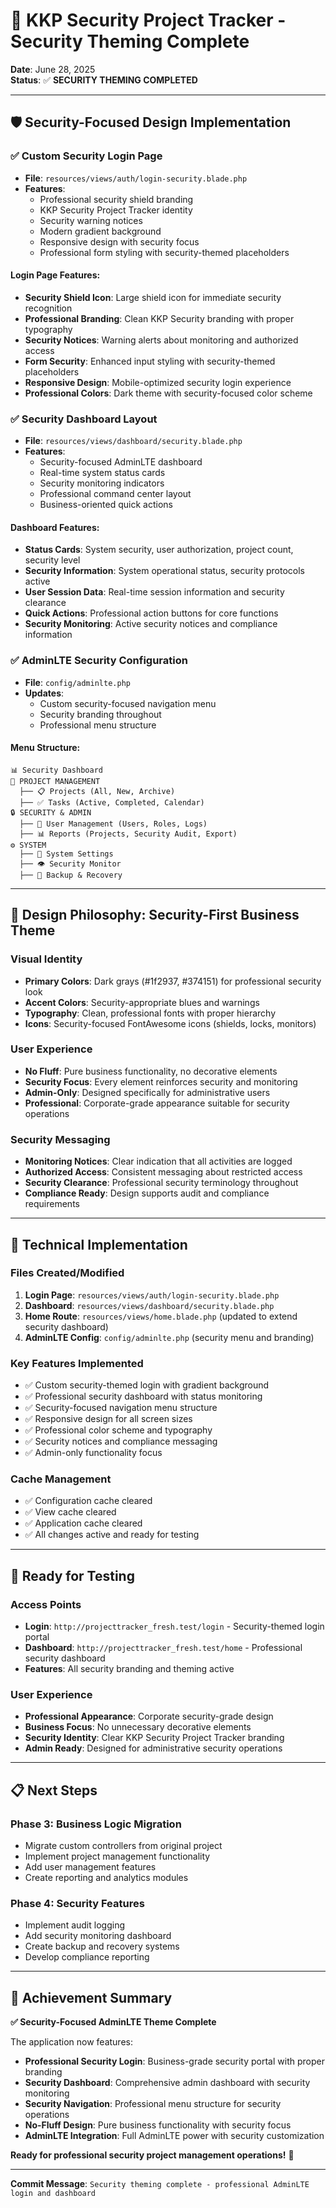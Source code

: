# 🎨 KKP Security Project Tracker - Security Theming Complete

**Date**: June 28, 2025  
**Status**: ✅ **SECURITY THEMING COMPLETED**

---

## 🛡️ **Security-Focused Design Implementation**

### ✅ **Custom Security Login Page**
- **File**: `resources/views/auth/login-security.blade.php`
- **Features**: 
  - Professional security shield branding
  - KKP Security Project Tracker identity
  - Security warning notices
  - Modern gradient background
  - Responsive design with security focus
  - Professional form styling with security-themed placeholders

#### **Login Page Features:**
- **Security Shield Icon**: Large shield icon for immediate security recognition
- **Professional Branding**: Clean KKP Security branding with proper typography
- **Security Notices**: Warning alerts about monitoring and authorized access
- **Form Security**: Enhanced input styling with security-themed placeholders
- **Responsive Design**: Mobile-optimized security login experience
- **Professional Colors**: Dark theme with security-focused color scheme

### ✅ **Security Dashboard Layout**
- **File**: `resources/views/dashboard/security.blade.php`
- **Features**:
  - Security-focused AdminLTE dashboard
  - Real-time system status cards
  - Security monitoring indicators
  - Professional command center layout
  - Business-oriented quick actions

#### **Dashboard Features:**
- **Status Cards**: System security, user authorization, project count, security level
- **Security Information**: System operational status, security protocols active
- **User Session Data**: Real-time session information and security clearance
- **Quick Actions**: Professional action buttons for core functions
- **Security Monitoring**: Active security notices and compliance information

### ✅ **AdminLTE Security Configuration**
- **File**: `config/adminlte.php`
- **Updates**:
  - Custom security-focused navigation menu
  - Security branding throughout
  - Professional menu structure

#### **Menu Structure:**
```
📊 Security Dashboard
📁 PROJECT MANAGEMENT
  ├── 📋 Projects (All, New, Archive)
  ├── ✅ Tasks (Active, Completed, Calendar)
🔒 SECURITY & ADMIN
  ├── 👥 User Management (Users, Roles, Logs)
  ├── 📊 Reports (Projects, Security Audit, Export)
⚙️ SYSTEM
  ├── 🔧 System Settings
  ├── 👁️ Security Monitor
  ├── 💾 Backup & Recovery
```

---

## 🎨 **Design Philosophy: Security-First Business Theme**

### **Visual Identity**
- **Primary Colors**: Dark grays (#1f2937, #374151) for professional security look
- **Accent Colors**: Security-appropriate blues and warnings
- **Typography**: Clean, professional fonts with proper hierarchy
- **Icons**: Security-focused FontAwesome icons (shields, locks, monitors)

### **User Experience**
- **No Fluff**: Pure business functionality, no decorative elements
- **Security Focus**: Every element reinforces security and monitoring
- **Admin-Only**: Designed specifically for administrative users
- **Professional**: Corporate-grade appearance suitable for security operations

### **Security Messaging**
- **Monitoring Notices**: Clear indication that all activities are logged
- **Authorized Access**: Consistent messaging about restricted access
- **Security Clearance**: Professional security terminology throughout
- **Compliance Ready**: Design supports audit and compliance requirements

---

## 🔧 **Technical Implementation**

### **Files Created/Modified**
1. **Login Page**: `resources/views/auth/login-security.blade.php`
2. **Dashboard**: `resources/views/dashboard/security.blade.php`
3. **Home Route**: `resources/views/home.blade.php` (updated to extend security dashboard)
4. **AdminLTE Config**: `config/adminlte.php` (security menu and branding)

### **Key Features Implemented**
- ✅ Custom security-themed login with gradient background
- ✅ Professional security dashboard with status monitoring
- ✅ Security-focused navigation menu structure
- ✅ Responsive design for all screen sizes
- ✅ Professional color scheme and typography
- ✅ Security notices and compliance messaging
- ✅ Admin-only functionality focus

### **Cache Management**
- ✅ Configuration cache cleared
- ✅ View cache cleared
- ✅ Application cache cleared
- ✅ All changes active and ready for testing

---

## 🚀 **Ready for Testing**

### **Access Points**
- **Login**: `http://projecttracker_fresh.test/login` - Security-themed login portal
- **Dashboard**: `http://projecttracker_fresh.test/home` - Professional security dashboard
- **Features**: All security branding and theming active

### **User Experience**
- **Professional Appearance**: Corporate security-grade design
- **Business Focus**: No unnecessary decorative elements
- **Security Identity**: Clear KKP Security Project Tracker branding
- **Admin Ready**: Designed for administrative security operations

---

## 📋 **Next Steps**

### **Phase 3: Business Logic Migration**
- Migrate custom controllers from original project
- Implement project management functionality
- Add user management features
- Create reporting and analytics modules

### **Phase 4: Security Features**
- Implement audit logging
- Add security monitoring dashboard
- Create backup and recovery systems
- Develop compliance reporting

---

## 🎉 **Achievement Summary**

**✅ Security-Focused AdminLTE Theme Complete**

The application now features:
- **Professional Security Login**: Business-grade security portal with proper branding
- **Security Dashboard**: Comprehensive admin dashboard with security monitoring
- **Security Navigation**: Professional menu structure for security operations
- **No-Fluff Design**: Pure business functionality with security focus
- **AdminLTE Integration**: Full AdminLTE power with security customization

**Ready for professional security project management operations!** 🔐

---

**Commit Message**: `Security theming complete - professional AdminLTE login and dashboard`

